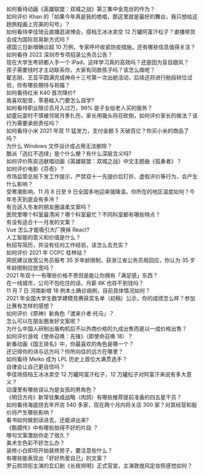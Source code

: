 如何看待动画《英雄联盟：双城之战》第三集中金克丝的作为？  
如何评价 Khan 的「如果今年真是我的绝唱，那这里就是最好的舞台，我只想给这趟旅程画上完美的句号」？  
如何看待李佳琦云直播逛进博会，搭档王冰冰卖空 12 万罐阿富汗松子？直播带货会成为国际贸易新方式吗？  
德国三日新增确诊超 10 万例，专家呼吁收紧防疫措施，还有哪些信息值得关注？  
如何看待 2022 深圳市专项招录公务员公告？  
现在大学生考研都人手一个 iPad，这样学习真的高效吗？还是因为盲目跟风？  
孩子需要钱时才主动联系你，大家有同款孩子吗？该怎么做呢？  
翟志刚、王亚平圆满完成神舟十三号第一次出舱活动，后续还将进行舱段转位试验，你有哪些期待与祝福？  
如何看待红米 K40 首次降价?  
我喜欢配音，零基础入门要怎么自学?  
如何看待职业陪诊员月入过万，99% 是子女给老人买的服务？  
幼童玩耍时不慎被邻居月季扎伤，家长用锄头将花砍倒，如何评价家长的做法？该行为需要承担责任吗？  
如何看待小米 2021 年双 11 猛发力，支付金额 5 天破百亿？你买小米的商品了吗？  
为什么 Windows 文件设计成占用无法删除？  
酷派「选红不选绿」是个什么梗？有什么深层含义吗?  
如何评价陈奕迅献唱动画《英雄联盟：双城之战》中文主题曲《孤勇者》？  
如何评价电影《芬奇》？  
市场监管总局下发工作提示，严禁双十一先提价后打折、虚假评价等行为，会产生什么影响？  
受寒潮影响，11 月 8 日至 9 日全国多地迎来强降温，你所在的地区温度如何？今年冬天到底会有多冷？  
有合适入冬发的朋友圈温柔文案吗？  
医院里哪个科室最清闲？哪个科室最忙？不同科室都有哪些特点？  
有没有适合十一月发的文案？  
Vue 怎么才能吸引大厂换掉 React?  
人工智能的意义和价值是什么？  
秋招写简历，并没有任何工作经验，该怎么去充实？  
如何评价 2021 年 CCPC 桂林站？  
网民建议放宽公务员报考 35 岁年龄限制，获浙江省公务员局回应，你认为 35 岁年龄限制应放宽吗？  
2021 年双十一有哪些价格不贵但是能让你拥有「满足感」东西？  
在一线城市，公司不包吃住的话，月薪 6K 也存不到钱吗？  
11 月 7 日 河南新增 18 例本土确诊病例，目前具体情况如何？  
2021 年全国大学生数学建模竞赛获奖名单（初稿）公示，你的成绩怎么样？参加比赛有怎样的感想？  
如何评价《原神》新角色「渡来介者·托马」？  
怎么可以在朋友圈发好文案呢？  
为什么中国人研制出盾构机后不以外商价格的九成出售而是以一成价格出售？  
如何评价游戏《使命召唤：先锋》（即使命召唤 18）？  
新番动画《国王排名》中，你最喜欢的角色是哪一个？  
还记得你的诗与远方吗？你所向往的远方在哪里？  
如何看待 Meiko 成为 LPL 历史上首位大满贯选手？  
自律会让自己更自信吗？  
李佳琦搭档王冰冰卖空 12 万罐阿富汗松子，12 万罐松子对阿富汗来说有多大意义？  
动漫里有哪些误认为是女孩的男角色？  
《明日方舟》新常驻集成战略（肉鸽）有哪些推荐提前准备的四五星干员？  
如何看待海底捞去年开店 540 多家，现在两个月内将关店 300 家？对其经营和股价将产生哪些影响？  
看书如何做到读进去，还能讲出来?  
《甄嬛传》中有哪些拍得不好的片段 ？  
哪句文案激励你走了很久？  
美术生色彩不好怎么办？  
装修小白即将开始装修房子，要注意些什么？  
有哪些能表现出「好好热爱自己」的文案？  
罗云熙领衔主演的玄幻剧《长夜烬明》正式官宣，主演敦煌风定妆照感觉如何？  
